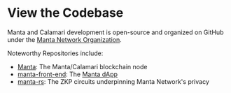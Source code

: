 # View the Codebase

Manta and Calamari development is open-source and organized on GitHub under the [Manta Network Organization](https://github.com/Manta-Network).

Noteworthy Repositories include:
- [Manta](https://github.com/Manta-Network/Manta): The Manta/Calamari blockchain node
- [manta-front-end](https://github.com/Manta-Network/manta-front-end): The [Manta dApp](https://app.manta.network/)
- [manta-rs](https://github.com/Manta-Network/manta-rs): The ZKP circuits underpinning Manta Network's privacy